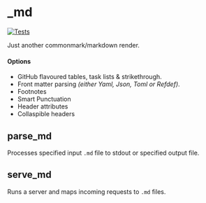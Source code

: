 # _md

[![Tests](https://github.com/skial/serve_md/actions/workflows/test.yaml/badge.svg)](https://github.com/skial/serve_md/actions/workflows/test.yaml)

Just another commonmark/markdown render.

#### Options

- GitHub flavoured tables, task lists & strikethrough.
- Front matter parsing _(either Yaml, Json, Toml or Refdef)_.
- Footnotes
- Smart Punctuation
- Header attributes
- Collaspible headers

## parse_md

Processes specified input `.md` file to stdout or specified output file.

## serve_md

Runs a server and maps incoming requests to `.md` files.